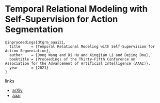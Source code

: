 # Temporal Relational Modeling with Self-Supervision for Action Segmentation

```
@inproceedings{dtgrm_aaai21,
  title     = {Temporal Relational Modeling with Self-Supervision for Action Segmentation},
  author    = {Dong Wang and Di Hu and Xingjian Li and Dejing Dou},
  booktitle = {Proceedings of the Thirty-Fifth Conference on Association for the Advancement of Artificial Intelligence (AAAI)},
  year      = {2021}
}
```

links
- [arXiv](https://arxiv.org/abs/2012.07508)
- [aaai](https://www.aaai.org/AAAI21Papers/AAAI-1493.WangD.pdf)
